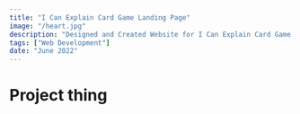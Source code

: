 ```yaml
---
title: "I Can Explain Card Game Landing Page"
image: "/heart.jpg"
description: "Designed and Created Website for I Can Explain Card Game Project"
tags: ["Web Development"]
date: "June 2022"
---
```


# Project thing